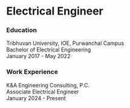 # Electrical Engineer
### Education
 Tribhuvan University, IOE, Purwanchal Campus
 <br />
 Bachelor of Electrical Engineering
 <br />
 January 2017 - May 2022

### Work Experience
K&A Engineering Consulting, P.C.
<br />
Associate Electrical Engineer
<br />
January 2024 - Present 
